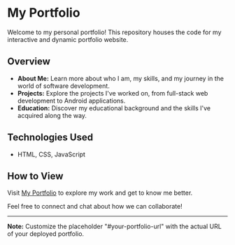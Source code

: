 # My Portfolio

Welcome to my personal portfolio! This repository houses the code for my interactive and dynamic portfolio website.

## Overview

- **About Me:** Learn more about who I am, my skills, and my journey in the world of software development.
- **Projects:** Explore the projects I've worked on, from full-stack web development to Android applications.
- **Education:** Discover my educational background and the skills I've acquired along the way.

## Technologies Used

- HTML, CSS, JavaScript

## How to View

Visit [My Portfolio](#your-portfolio-url) to explore my work and get to know me better.

Feel free to connect and chat about how we can collaborate!

---

**Note:** Customize the placeholder "#your-portfolio-url" with the actual URL of your deployed portfolio.

